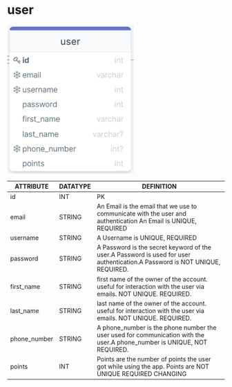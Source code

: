 # user

![user_model](./img/user.png)

| ATTRIBUTE | DATATYPE | DEFINITION |
| --- | --- | --- |
| id | INT | PK |
| email | STRING | An Email is the email that we use to communicate with the user and authentication An Email is UNIQUE, REQUIRED |
| username | STRING | A Username is UNIQUE, REQUIRED |
| password | STRING | A Password is the secret keyword of the user.A Password is used for user authentication.A Password is NOT UNIQUE, REQUIRED. |
| first\_name | STRING | first name of the owner of the account. useful for interaction with the user via emails.  NOT UNIQUE. REQUIRED. |
| last\_name | STRING | last name of the owner of the account. useful for interaction with the user via emails.  NOT UNIQUE. REQUIRED. |
| phone\_number | STRING | A phone\_number is the phone number the user used for communication with the user.A phone\_number is UNIQUE, NOT REQUIRED. |
| points | INT | Points are the number of points the user got while using the app. Points are NOT UNIQUE REQUIRED CHANGING|
